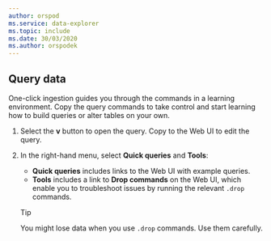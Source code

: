 ```yaml
---
author: orspod
ms.service: data-explorer
ms.topic: include
ms.date: 30/03/2020
ms.author: orspodek
---
```

## Query data

One-click ingestion guides you through the commands in a learning environment. Copy the query commands to take control and start learning how to build queries or alter tables on your own.

1. Select the **v** button to open the query. Copy to the Web UI to edit the query.

1. In the right-hand menu, select **Quick queries** and **Tools**: 

    * **Quick queries** includes links to the Web UI with example queries.
    * **Tools** includes a link to **Drop commands** on the Web UI, which enable you to troubleshoot issues by running the relevant `.drop` commands.

    > [!TIP]
    > You might lose data when you use `.drop` commands. Use them carefully.
